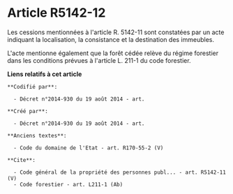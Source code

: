 # Article R5142-12

Les cessions mentionnées à l'article R. 5142-11 sont constatées par un acte indiquant la localisation, la consistance et la
destination des immeubles. 

L'acte mentionne également que la forêt cédée relève du régime forestier dans les conditions prévues à l'article L. 211-1 du
code forestier.

**Liens relatifs à cet article**

	**Codifié par**:

	  - Décret n°2014-930 du 19 août 2014 - art.

	**Créé par**:

	  - Décret n°2014-930 du 19 août 2014 - art.

	**Anciens textes**:

	  - Code du domaine de l'Etat - art. R170-55-2 (V)

	**Cite**:

	  - Code général de la propriété des personnes publ... - art. R5142-11 (V)
	  - Code forestier - art. L211-1 (Ab)

